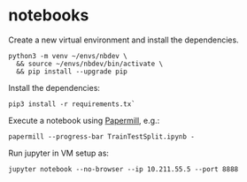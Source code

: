 # notebooks

Create a new virtual environment and install the dependencies.

```
python3 -m venv ~/envs/nbdev \
  && source ~/envs/nbdev/bin/activate \
  && pip install --upgrade pip
```

Install the dependencies:

```
pip3 install -r requirements.tx`
```

Execute a notebook using [Papermill](https://papermill.readthedocs.io/en/latest/usage-execute.html), e.g.:

```
papermill --progress-bar TrainTestSplit.ipynb -
```

Run jupyter in VM setup as:

```
jupyter notebook --no-browser --ip 10.211.55.5 --port 8888
```